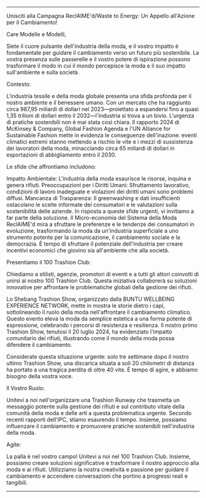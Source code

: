 ---

Unisciti alla Campagna ReclAIME'd/Waste to Energy: Un Appello all'Azione per il Cambiamento!

Care Modelle e Modelli,

Siete il cuore pulsante dell'industria della moda, e il vostro impatto è fondamentale per guidare il cambiamento verso un futuro più sostenibile. La vostra presenza sulle passerelle e il vostro potere di ispirazione possono trasformare il modo in cui il mondo percepisce la moda e il suo impatto sull'ambiente e sulla società.

Contesto:

L'industria tessile e della moda globale presenta una sfida profonda per il nostro ambiente e il benessere umano. Con un mercato che ha raggiunto circa 987,95 miliardi di dollari nel 2023—proiettato a espandersi fino a quasi 1,35 trilioni di dollari entro il 2032—l'industria si trova a un bivio. L'urgenza di pratiche sostenibili non è mai stata così chiara. Il rapporto 2024 di McKinsey & Company, Global Fashion Agenda e l'UN Alliance for Sustainable Fashion mette in evidenza le conseguenze dell'inazione: eventi climatici estremi stanno mettendo a rischio le vite e i mezzi di sussistenza dei lavoratori della moda, minacciando circa 65 miliardi di dollari in esportazioni di abbigliamento entro il 2030.

Le sfide che affrontiamo includono:

Impatto Ambientale: L'industria della moda esaurisce le risorse, inquina e genera rifiuti.
Preoccupazioni per i Diritti Umani: Sfruttamento lavorativo, condizioni di lavoro inadeguate e violazioni dei diritti umani sono problemi diffusi.
Mancanza di Trasparenza: Il greenwashing e dati insufficienti ostacolano le scelte informate dei consumatori e le valutazioni sulla sostenibilità delle aziende.
In risposta a queste sfide urgenti, vi invitiamo a far parte della soluzione. Il Micro-economia del Sistema della Moda ReclAIME'd mira a sfruttare le preferenze e le tendenze dei consumatori in evoluzione, trasformando la moda da un'industria superficiale a uno strumento potente per la comunicazione, il cambiamento sociale e la democrazia. È tempo di sfruttare il potenziale dell'industria per creare incentivi economici che giovino sia all'ambiente che alla società.

Presentiamo il 100 Trashion Club:

Chiediamo a stilisti, agenzie, promotori di eventi e a tutti gli attori coinvolti di unirsi al nostro 100 Trashion Club. Questa iniziativa collaborerà su soluzioni innovative per affrontare le problematiche globali della gestione dei rifiuti.

Lo Shebang Trashion Show, organizzato dalla BUNTU WELLBEING EXPERIENCE NETWORK, mette in mostra le storie dietro i capi, sottolineando il ruolo della moda nell'affrontare il cambiamento climatico. Questo evento eleva la moda da semplice estetica a una forma potente di espressione, celebrando i percorsi di resistenza e resilienza. Il nostro primo Trashion Show, tenutosi il 20 luglio 2024, ha evidenziato l'impatto comunitario dei rifiuti, illustrando come il mondo della moda possa difendere il cambiamento.

Considerate questa situazione urgente: solo tre settimane dopo il nostro ultimo Trashion Show, una discarica situata a soli 20 chilometri di distanza ha portato a una tragica perdita di oltre 40 vite. È tempo di agire, e abbiamo bisogno della vostra voce.

Il Vostro Ruolo:

Unitevi a noi nell'organizzare una Trashion Runway che trasmetta un messaggio potente sulla gestione dei rifiuti e sul contributo vitale della comunità della moda e delle arti a questa problematica urgente. Secondo recenti rapporti dell'IPC, stiamo esaurendo il tempo. Insieme, possiamo influenzare il cambiamento e promuovere pratiche sostenibili nell'industria della moda.

Agite:

La palla è nel vostro campo! Unitevi a noi nel 100 Trashion Club. Insieme, possiamo creare soluzioni significative e trasformare il nostro approccio alla moda e ai rifiuti. Utilizziamo la nostra creatività e passione per guidare il cambiamento e accendere conversazioni che portino a progressi reali e tangibili.

---